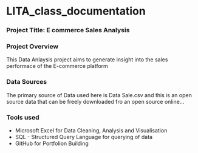 # LITA_class_documentation

### Project Title: E commerce Sales Analysis

### Project Overview

This Data Anlaysis project aims to generate insight into the sales performace of the E-commerce platform

### Data Sources
The primary source of Data used here is Data Sale.csv and this is an open source data that can be freely downloaded fro an open source online...

### Tools used
- Microsoft Excel for Data Cleaning, Analysis and Visualisation
- SQL - Structured Query Language for querying of data
- GitHub for Portfolion Building

